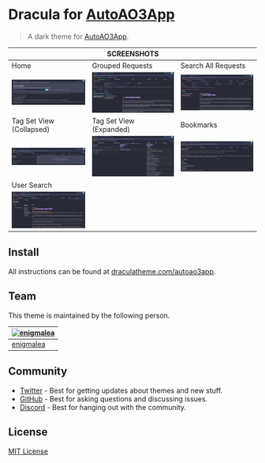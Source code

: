 # Dracula for [AutoAO3App](https://autoao3app.firebaseapp.com)

> A dark theme for [AutoAO3App](https://autoao3app.firebaseapp.com).

| | SCREENSHOTS | |
| - | ----------- | - |
| Home | Grouped Requests | Search All Requests | 
| <img src="screenshots/homescreenshot.png?raw=true" width="256"> | <img src="screenshots/groupedscreenshot.png?raw=true" width="256"> | <img src="screenshots/searchscreenshot.png?raw=true" width="256"> |
| Tag Set View (Collapsed) | Tag Set View (Expanded) |  Bookmarks |
| <img src="screenshots/tagset1screenshot.png?raw=true" width="256"> | <img src="screenshots/tagset2screenshot.png?raw=true" width="256"> | <img src="screenshots/bookmarksscreenshot.png?raw=true" width="256"> |
| User Search |
| <img src="screenshots/userscreenshot.png?raw=true" width="256"> |


## Install

All instructions can be found at [draculatheme.com/autoao3app](https://draculatheme.com/autoao3app).

## Team

This theme is maintained by the following person.

| [![enigmalea](https://github.com/enigmalea.png?size=100)](https://github.com/enigmalea) |
| ---------------------------------------------------------------------------------------- |
| [enigmalea](https://github.com/enigmalea)                                               |

## Community

- [Twitter](https://twitter.com/draculatheme) - Best for getting updates about themes and new stuff.
- [GitHub](https://github.com/dracula/dracula-theme/discussions) - Best for asking questions and discussing issues.
- [Discord](https://draculatheme.com/discord-invite) - Best for hanging out with the community.

## License

[MIT License](./LICENSE)
